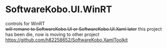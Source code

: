 # SoftwareKobo.UI.WinRT
controls for WinRT
<br/>
<s>will remane to SoftwareKobo.UI or SoftwareKobo.UI.Xaml later</s>
this project has been die, now is moving to other project https://github.com/h82258652/SoftwareKobo.XamlToolkit
